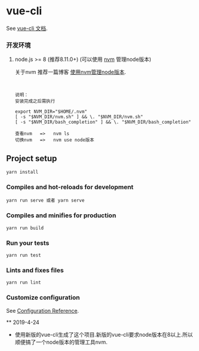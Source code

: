 # vue-cli

See [vue-cli 文档](https://cli.vuejs.org/zh/).


### 开发环境

1. node.js >= 8 (推荐8.11.0+) (可以使用 [nvm](https://github.com/creationix/nvm) 管理node版本)
    
    关于nvm
    推荐一篇博客  [使用nvm管理node版本](http://bubkoo.com/2017/01/08/quick-tip-multiple-versions-node-nvm/).

    ```
    

    说明：
    安装完成之后需执行

    export NVM_DIR="$HOME/.nvm"
    [ -s "$NVM_DIR/nvm.sh" ] && \. "$NVM_DIR/nvm.sh"
    [ -s "$NVM_DIR/bash_completion" ] && \. "$NVM_DIR/bash_completion"

    查看nvm   =>   nvm ls
    切换nvm   =>   nvm use node版本

    ```

    
## Project setup
```
yarn install
```

### Compiles and hot-reloads for development
```
yarn run serve 或者 yarn serve
```

### Compiles and minifies for production
```
yarn run build
```

### Run your tests
```
yarn run test
```

### Lints and fixes files
```
yarn run lint
```

### Customize configuration
See [Configuration Reference](https://cli.vuejs.org/config/).


** 2019-4-24

* 使用新版的vue-cli生成了这个项目.新版的vue-cli要求node版本在8以上.所以顺便搞了一个node版本的管理工具nvm.